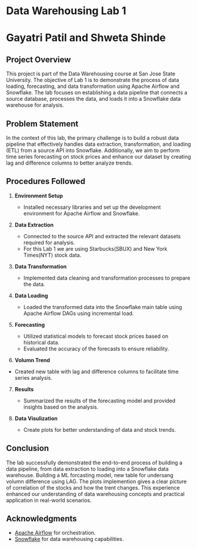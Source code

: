 # Data Warehousing Lab 1
# Gayatri Patil and Shweta Shinde

## Project Overview

This project is part of the Data Warehousing course at San Jose State University. The objective of Lab 1 is to demonstrate the process of data loading, forecasting, and data transformation using Apache Airflow and Snowflake. The lab focuses on establishing a data pipeline that connects a source database, processes the data, and loads it into a Snowflake data warehouse for analysis.

## Problem Statement

In the context of this lab, the primary challenge is to build a robust data pipeline that effectively handles data extraction, transformation, and loading (ETL) from a source API into Snowflake. Additionally, we aim to perform time series forecasting on stock prices and enhance our dataset by creating lag and difference columns to better analyze trends.

## Procedures Followed

1. **Environment Setup**
   - Installed necessary libraries and set up the development environment for Apache Airflow and Snowflake.

2. **Data Extraction**
   - Connected to the source API and extracted the relevant datasets required for analysis.
   - For this Lab 1 we are using Starbucks(SBUX) and New York Times(NYT) stock data.

3. **Data Transformation**
   - Implemented data cleaning and transformation processes to prepare the data.

4. **Data Loading**
   - Loaded the transformed data into the Snowflake main table using Apache Airflow DAGs using incremental load.

5. **Forecasting**
   - Utilized statistical models to forecast stock prices based on historical data.
   - Evaluated the accuracy of the forecasts to ensure reliability.
     
6. **Volumn Trend**
  -  Created new table with lag and difference columns to facilitate time series analysis.

7. **Results**
   - Summarized the results of the forecasting model and provided insights based on the analysis.

8. **Data Visulization**
   - Create plots for better understanding of data and stock trends.

## Conclusion

The lab successfully demonstrated the end-to-end process of building a data pipeline, from data extraction to loading into a Snowflake data warehouse. Building a ML forcasting model, new table for undersang volumn difference using LAG. The plots implemention gives a clear picture of correlation of the stocks and how the trent changes.
This experience enhanced our understanding of data warehousing concepts and practical application in real-world scenarios.

## Acknowledgments

- [Apache Airflow](https://airflow.apache.org/) for orchestration.
- [Snowflake](https://www.snowflake.com/) for data warehousing capabilities.

